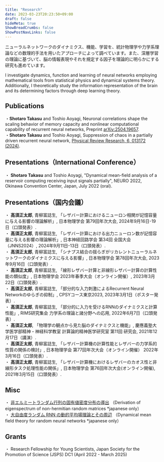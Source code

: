 ```yaml
---
title: "Research"
date: 2023-03-23T20:23:50+09:00
draft: false
hideMeta: true
ShowBreadCrumbs: false
ShowPostNavLinks: false
---
```


ニューラルネットワークのダイナミクス、機能、学習を、統計物理学や力学系理論などの数理的手法を用いたアプローチによって調べています。また、深層学習の理論に基づいて、脳の情報表現やそれを規定する因子を理論的に明らかにする研究も進めています。

I investigate dynamics, function and learning of neural networks employing mathematical tools from statistical physics and dynamical systems theory. Additionally, I theoretically study the information representation of the brain and its determining factors through deep learning theory. 

## Publications
・**Shotaro Takasu** and Toshio Aoyagi, Neuronal correlations shape the scaling behavior of memory capacity and nonlinear computational capability of recurrent neural networks, Preprint [arXiv:2504.19657](https://arxiv.org/abs/2504.19657).  
・**Shotaro Takasu** and Toshio Aoyagi, Suppression of chaos in a partially driven recurrent neural network, [Physical Review Research, 6, 013172 (2024)](https://journals.aps.org/prresearch/abstract/10.1103/PhysRevResearch.6.013172).

## Presentations（International Conference）
・ **Shotaro Takasu** and Toshio Aoyagi, "Dynamical mean-field analysis of a reservoir computing receiving input signals partially", NEURO 2022, Okinawa Convention Center, Japan, July 2022 (oral).

## Presentations（国内会議）
・ **高須正太郎**, 青柳富誌生, 「レザバー計算におけるニューロン相関が記憶容量に与える影響の理論解析」, 日本物理学会 第79回年次大会, 2024年9月16日-19日（口頭発表）.  
・ **高須正太郎**, 青柳富誌生, 「レザバー計算における出力ニューロン数が記憶容量に与える影響の理論解析」, 日本神経回路学会 第34回 全国大会（JNNS2024）, 2024年9月11日-13日（口頭発表）.  
・ **高須正太郎**, 青柳富誌生, 「シナプス結合の揺らぎがリカレントニューラルネットワークのダイナミクスに与える影響」, 日本物理学会 第78回年次大会, 2023年9月16日（口頭発表）.  
・ **高須正太郎**, 青柳富誌生, 「線形レザバー計算と非線形レザバー計算の計算性能の類似度」, 日本物理学会 2023年春季大会（オンライン開催）, 2023年3月22日（口頭発表）.  
・ **高須正太郎**, 青柳富誌生, 「部分的な入力刺激によるRecurrent Neural Networkのゆらぎの抑制」, CPSYコース東京2023, 2023年3月1日（ポスター発表）.  
・ **高須正太郎**, 青柳富誌生, 「部分的に入力を受けるRNNのダイナミクスと計算性能」, RIMS研究集会 力学系の理論と諸分野への応用, 2022年6月7日（口頭発表）.  
・ **高須正太郎**, 「物理学の観点から見た脳のダイナミクスと機能」, 慶應義塾大学医学部精神・神経科学教室 計算論的精神医学研究室 第11回 研究会, 2021年12月17日（講演）.  
・ **高須正太郎**, 青柳富誌生, 「レザバー計算機の計算性能とレザバーの力学系的性質の関係の検討」, 日本物理学会 第77回年次大会（オンライン開催） 2022年3月16日（口頭発表）.  
・ **高須正太郎**, 青柳富誌生, 「レザバー計算機におけるレザバーのカオス性と非線形タスク処理性能の関係」,  日本物理学会 第76回年次大会(オンライン開催), 2021年3月15日（口頭発表）.

## Misc
・ [非エルミートランダム行列の固有値密度分布の導出](lecture_note_of_sommers1988.pdf) （Derivation of eigenspectrum of non-hermitian random matrices *japanese only）  
・ [大自由度ランダム RNN の動的平均場理論とその周辺](dynamical_mean_field_theory.pdf) （Dynamical mean field theory for random neural networks *japanese only）

## Grants
・ Research Fellowship for Young Scientists, Japan Society for the Promotion of Science (JSPS) DC1 (April 2022 - March 2025)